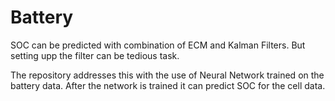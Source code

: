 # Battery

SOC can be predicted with combination of ECM and Kalman Filters.
But setting upp the filter can be tedious task.

The repository addresses this with the use of Neural Network trained on the battery data.
After the network is trained it can predict SOC for the cell data.
